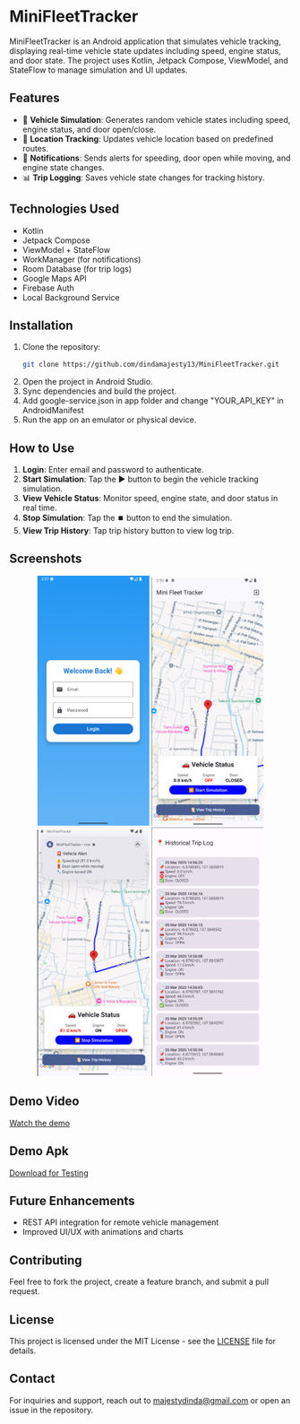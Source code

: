 # MiniFleetTracker

MiniFleetTracker is an Android application that simulates vehicle tracking, displaying real-time vehicle state updates including speed, engine status, and door state. The project uses Kotlin, Jetpack Compose, ViewModel, and StateFlow to manage simulation and UI updates.

## Features
- 🚗 **Vehicle Simulation**: Generates random vehicle states including speed, engine status, and door open/close.
- 📍 **Location Tracking**: Updates vehicle location based on predefined routes.
- 🔔 **Notifications**: Sends alerts for speeding, door open while moving, and engine state changes.
- 📊 **Trip Logging**: Saves vehicle state changes for tracking history.

## Technologies Used
- Kotlin
- Jetpack Compose
- ViewModel + StateFlow
- WorkManager (for notifications)
- Room Database (for trip logs)
- Google Maps API
- Firebase Auth
- Local Background Service

## Installation
1. Clone the repository:
   ```sh
   git clone https://github.com/dindamajesty13/MiniFleetTracker.git
   ```
2. Open the project in Android Studio.
3. Sync dependencies and build the project.
4. Add google-service.json in app folder and change "YOUR_API_KEY" in AndroidManifest
5. Run the app on an emulator or physical device.

## How to Use
1. **Login**: Enter email and password to authenticate.
2. **Start Simulation**: Tap the ▶️ button to begin the vehicle tracking simulation.
3. **View Vehicle Status**: Monitor speed, engine state, and door status in real time.
4. **Stop Simulation**: Tap the ⏹️ button to end the simulation.
5. **View Trip History**: Tap trip history button to view log trip.

## Screenshots
<p align="center">
  <img src="screenshots/login.png" alt="App Screenshot" width="200">
  <img src="screenshots/maps_view_start.png" alt="App Screenshot" width="200">
  <img src="screenshots/notification.png" alt="App Screenshot" width="200">
  <img src="screenshots/history.png" alt="App Screenshot" width="200">
</p>

## Demo Video
[Watch the demo](https://github.com/dindamajesty13/MiniFleetTracker/tree/master/screenshots/demo.mp4)

## Demo Apk
[Download for Testing](https://github.com/dindamajesty13/MiniFleetTracker/blob/master/screenshots/MiniFleetTracker.apk)

## Future Enhancements
- REST API integration for remote vehicle management
- Improved UI/UX with animations and charts

## Contributing
Feel free to fork the project, create a feature branch, and submit a pull request.

## License
This project is licensed under the MIT License - see the [LICENSE](LICENSE) file for details.

## Contact
For inquiries and support, reach out to majestydinda@gmail.com or open an issue in the repository.
